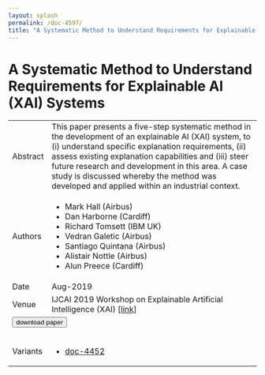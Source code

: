 ```yaml
---
layout: splash
permalink: /doc-4597/
title: "A Systematic Method to Understand Requirements for Explainable AI (XAI) Systems"
---
```


# A Systematic Method to Understand Requirements for Explainable AI (XAI) Systems

<table>
    <tbody>
    <tr>
        <td>Abstract</td>
        <td>This paper presents a five-step systematic method in the development of an explainable AI (XAI) system, to (i) understand specific explanation requirements, (ii) assess existing explanation capabilities and (iii) steer future research and development in this area. A case study is discussed whereby the method was developed and applied within an industrial context.</td>
    </tr>
    <tr>
        <td>Authors</td>
        <td>
            <ul>
                <li>Mark Hall (Airbus)</li>
                <li>Dan Harborne (Cardiff)</li>
                <li>Richard Tomsett (IBM UK)</li>
                <li>Vedran Galetic (Airbus)</li>
                <li>Santiago Quintana (Airbus)</li>
                <li>Alistair Nottle (Airbus)</li>
                <li>Alun Preece (Cardiff)</li>
            </ul>
        </td>
    </tr>
    <tr>
        <td>Date</td>
        <td>Aug-2019</td>
    </tr>
    <tr>
        <td>Venue</td>
        <td>IJCAI 2019 Workshop on Explainable Artificial Intelligence (XAI) [<a href="https://drive.google.com/file/d/1ma5wilaj31A0d5KC4I2fYaTC_Lqm_d9X/view">link</a>]</td>
    </tr>
        <tr>
            <td colspan="2">
                <form method="get" action="https://ibm.box.com/v/doc-4597-paper">
                    <button type="submit">download paper</button>
                </form>
            </td>
        </tr>
        <tr>
            <td>Variants</td>
            <td>
                <ul>
                    <li><a href="\doc-4452\">doc-4452</a></li>
                </ul>
            </td>
        </tr>
    </tbody>
</table>
